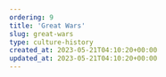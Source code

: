 ```yaml
---
ordering: 9
title: 'Great Wars'
slug: great-wars
type: culture-history
created_at: 2023-05-21T04:10:20+00:00
updated_at: 2023-05-21T04:10:20+00:00
---
```

